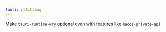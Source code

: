 ```yaml
---
tauri: patch:bug
---
```


Make `tauri-runtime-wry` optional even with features like `macos-private-api`
